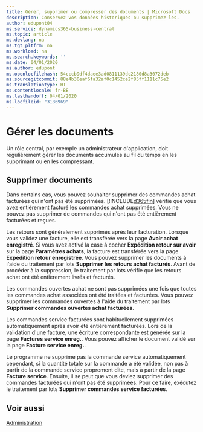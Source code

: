 ```yaml
---
title: Gérer, supprimer ou compresser des documents | Microsoft Docs
description: Conservez vos données historiques ou supprimez-les.
author: edupont04
ms.service: dynamics365-business-central
ms.topic: article
ms.devlang: na
ms.tgt_pltfrm: na
ms.workload: na
ms.search.keywords: ''
ms.date: 04/01/2020
ms.author: edupont
ms.openlocfilehash: 54cccb9df4daee3ad0811139dc2180d8a3072deb
ms.sourcegitcommit: 88e4b30eaf6fa32af0c1452ce2f85ff1111c75e2
ms.translationtype: HT
ms.contentlocale: fr-BE
ms.lasthandoff: 04/01/2020
ms.locfileid: "3186969"
---
```

# <a name="manage-documents"></a>Gérer les documents
Un rôle central, par exemple un administrateur d'application, doit régulièrement gérer les documents accumulés au fil du temps en les supprimant ou en les compressant.  

## <a name="delete-documents"></a>Supprimer documents
Dans certains cas, vous pouvez souhaiter supprimer des commandes achat facturées qui n'ont pas été supprimées. [!INCLUDE[d365fin](includes/d365fin_md.md)] vérifie que vous avez entièrement facturé les commandes achat supprimées. Vous ne pouvez pas supprimer de commandes qui n'ont pas été entièrement facturées et reçues.  

Les retours sont généralement supprimés après leur facturation. Lorsque vous validez une facture, elle est transférée vers la page **Avoir achat enregistré**. Si vous avez activé la case à cocher **Expédition retour sur avoir** sur la page **Paramètres achats**, la facture est transférée vers la page **Expédition retour enregistrée**. Vous pouvez supprimer les documents à l'aide du traitement par lots **Supprimer les retours achat facturés**. Avant de procéder à la suppression, le traitement par lots vérifie que les retours achat ont été entièrement livrés et facturés.  

Les commandes ouvertes achat ne sont pas supprimées une fois que toutes les commandes achat associées ont été traitées et facturées. Vous pouvez supprimer les commandes ouvertes à l'aide du traitement par lots **Supprimer commandes ouvertes achat facturées**.  

Les commandes service facturées sont habituellement supprimées automatiquement après avoir été entièrement facturées. Lors de la validation d'une facture, une écriture correspondante est générée sur la page **Factures service enreg.**. Vous pouvez afficher le document validé sur la page **Facture service enreg.**.  

Le programme ne supprime pas la commande service automatiquement cependant, si la quantité totale sur la commande a été validée, non pas à partir de la commande service proprement dite, mais à partir de la page **Facture service**. Ensuite, il se peut que vous deviez supprimer des commandes facturées qui n'ont pas été supprimées. Pour ce faire, exécutez le traitement par lots **Supprimer commandes service facturées**.  

## <a name="see-also"></a>Voir aussi  
[Administration](admin-setup-and-administration.md)  

